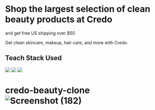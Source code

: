 <h1>Shop the largest selection of clean beauty products at Credo</h1>
<p>and get free US shipping over $50</p>
Get clean skincare, makeup, hair care, and more with Credo.

<h2>Teach Stack Used </h2>
<div style="display:"flex">
  <img src ="https://encrypted-tbn0.gstatic.com/images?q=tbn:ANd9GcThvbo88HYc-IUeX-_ife5j41Vkk53Rwd0XVg&usqp=CAU" />
  <img src="https://encrypted-tbn0.gstatic.com/images?q=tbn:ANd9GcT9EVUnPbUGHsrpV-yWvWgLdoqj2C2k0BMyDw&usqp=CAU"   />                                                        <img src="https://encrypted-tbn0.gstatic.com/images?q=tbn:ANd9GcTvnavu8RYs5AJG7XZWkP5GxxT7-Nk8Cu6Uyg&usqp=CAU"     />                                        
</div>



# credo-beauty-clone![Screenshot (182)](https://user-images.githubusercontent.com/98827173/171566022-dba1ef8f-c900-474c-b0dd-9366036f40bf.png)
